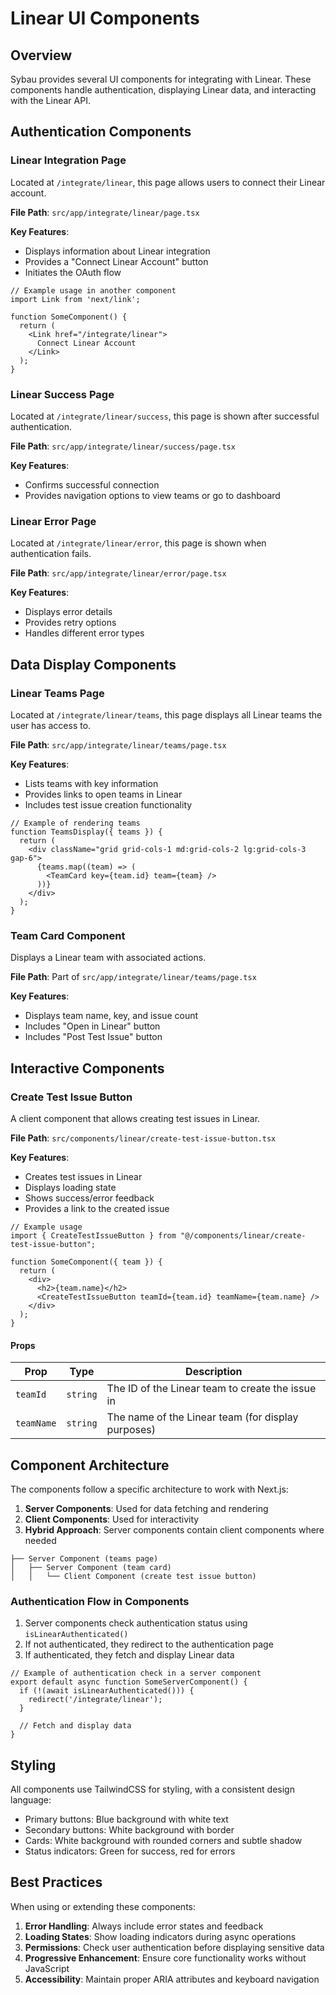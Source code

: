 # Linear UI Components

## Overview

Sybau provides several UI components for integrating with Linear. These components handle authentication, displaying Linear data, and interacting with the Linear API.

## Authentication Components

### Linear Integration Page

Located at `/integrate/linear`, this page allows users to connect their Linear account.

**File Path**: `src/app/integrate/linear/page.tsx`

**Key Features**:
- Displays information about Linear integration
- Provides a "Connect Linear Account" button
- Initiates the OAuth flow

```tsx
// Example usage in another component
import Link from 'next/link';

function SomeComponent() {
  return (
    <Link href="/integrate/linear">
      Connect Linear Account
    </Link>
  );
}
```

### Linear Success Page

Located at `/integrate/linear/success`, this page is shown after successful authentication.

**File Path**: `src/app/integrate/linear/success/page.tsx`

**Key Features**:
- Confirms successful connection
- Provides navigation options to view teams or go to dashboard

### Linear Error Page

Located at `/integrate/linear/error`, this page is shown when authentication fails.

**File Path**: `src/app/integrate/linear/error/page.tsx`

**Key Features**:
- Displays error details
- Provides retry options
- Handles different error types

## Data Display Components

### Linear Teams Page

Located at `/integrate/linear/teams`, this page displays all Linear teams the user has access to.

**File Path**: `src/app/integrate/linear/teams/page.tsx`

**Key Features**:
- Lists teams with key information
- Provides links to open teams in Linear
- Includes test issue creation functionality

```tsx
// Example of rendering teams
function TeamsDisplay({ teams }) {
  return (
    <div className="grid grid-cols-1 md:grid-cols-2 lg:grid-cols-3 gap-6">
      {teams.map((team) => (
        <TeamCard key={team.id} team={team} />
      ))}
    </div>
  );
}
```

### Team Card Component

Displays a Linear team with associated actions.

**File Path**: Part of `src/app/integrate/linear/teams/page.tsx`

**Key Features**:
- Displays team name, key, and issue count
- Includes "Open in Linear" button
- Includes "Post Test Issue" button

## Interactive Components

### Create Test Issue Button

A client component that allows creating test issues in Linear.

**File Path**: `src/components/linear/create-test-issue-button.tsx`

**Key Features**:
- Creates test issues in Linear
- Displays loading state
- Shows success/error feedback
- Provides a link to the created issue

```tsx
// Example usage
import { CreateTestIssueButton } from "@/components/linear/create-test-issue-button";

function SomeComponent({ team }) {
  return (
    <div>
      <h2>{team.name}</h2>
      <CreateTestIssueButton teamId={team.id} teamName={team.name} />
    </div>
  );
}
```

#### Props

| Prop | Type | Description |
|------|------|-------------|
| `teamId` | `string` | The ID of the Linear team to create the issue in |
| `teamName` | `string` | The name of the Linear team (for display purposes) |

## Component Architecture

The components follow a specific architecture to work with Next.js:

1. **Server Components**: Used for data fetching and rendering
2. **Client Components**: Used for interactivity
3. **Hybrid Approach**: Server components contain client components where needed

```
├── Server Component (teams page)
│   ├── Server Component (team card)
│   │   └── Client Component (create test issue button)
```

### Authentication Flow in Components

1. Server components check authentication status using `isLinearAuthenticated()`
2. If not authenticated, they redirect to the authentication page
3. If authenticated, they fetch and display Linear data

```tsx
// Example of authentication check in a server component
export default async function SomeServerComponent() {
  if (!(await isLinearAuthenticated())) {
    redirect('/integrate/linear');
  }
  
  // Fetch and display data
}
```

## Styling

All components use TailwindCSS for styling, with a consistent design language:

- Primary buttons: Blue background with white text
- Secondary buttons: White background with border
- Cards: White background with rounded corners and subtle shadow
- Status indicators: Green for success, red for errors

## Best Practices

When using or extending these components:

1. **Error Handling**: Always include error states and feedback
2. **Loading States**: Show loading indicators during async operations
3. **Permissions**: Check user authentication before displaying sensitive data
4. **Progressive Enhancement**: Ensure core functionality works without JavaScript
5. **Accessibility**: Maintain proper ARIA attributes and keyboard navigation 
